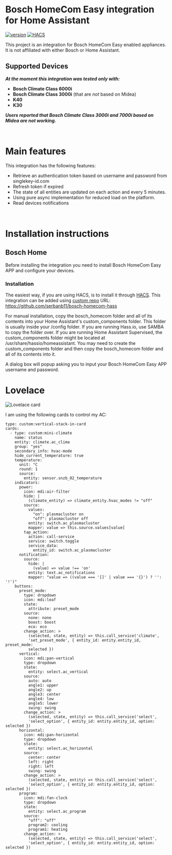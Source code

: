 # Bosch HomeCom Easy integration for Home Assistant

[![version](https://img.shields.io/github/manifest-json/v/serbanb11/bosch-homecom-hass?filename=custom_components%2Fbosch_homecom%2Fmanifest.json&color=slateblue)](https://github.com/serbanb11/bosch-homecom-hass/releases/latest)
[![HACS](https://img.shields.io/badge/HACS-Default-orange.svg?logo=HomeAssistantCommunityStore&logoColor=white)](https://github.com/hacs/integration)


This project is an integration for Bosch HomeCom Easy enabled appliances. It is not affiliated with either Bosch or Home Assistant.

## Supported Devices

***At the moment this integration was tested only with:***
- **Bosch Climate Class 6000i**
- **Bosch Climate Class 3000i** (that are *not* based on Midea)
- **K40**
- **K30**

***Users reported that Bosch Climate Class 3000i and 7000i based on Midea are not working.***

</br>

# Main features
This integration has the following features:
* Retrieve an authentication token based on username and password from singlekey-id.com
* Refresh token if expired
* The state of all entities are updated on each action and every 5 minutes.
* Using pure async implementation for reduced load on the platform.
* Read devices notifications

</br>

# Installation instructions
## Bosch Home
Before installing the integration you need to install Bosch HomeCom Easy APP and configure your devices.

### Installation
The easiest way, if you are using HACS, is to install it through [HACS](https://hacs.xyz/). This integration can be added using [custom repo](https://www.hacs.xyz/docs/faq/custom_repositories/)
URL: https://github.com/serbanb11/bosch-homecom-hass

For manual installation, copy the bosch_homecom folder and all of its contents into your Home Assistant's custom_components folder. This folder is usually inside your /config folder. If you are running Hass.io, use SAMBA to copy the folder over. If you are running Home Assistant Supervised, the custom_components folder might be located at /usr/share/hassio/homeassistant. You may need to create the custom_components folder and then copy the bosch_homecom folder and all of its contents into it.

A dialog box will popup asking you to input your Bosch HomeCom Easy APP username and password. 


# Lovelace

![Lovelace card](/img/card.png)

I am using the following cards to control my AC:

```
type: custom:vertical-stack-in-card
cards:
  - type: custom:mini-climate
    name: status
    entity: climate.ac_clima
    group: "yes"
    secondary_info: hvac-mode
    hide_current_temperature: true
    temperature:
      unit: °C
      round: 1
      source:
        entity: sensor.snzb_02_temperature
    indicators:
      power:
        icon: mdi:air-filter
        hide: |
          (climate_entity) => climate_entity.hvac_modes != "off"
        source:
          values:
            "on": plasmacluster on
            "off": plasmacluster off
          entity: switch.ac_plasmacluster
          mapper: value => this.source.values[value]
        tap_action:
          action: call-service
          service: switch.toggle
          service_data:
            entity_id: switch.ac_plasmacluster
      notification:
        source:
          hide: |
            (value) => value !== 'on'
          entity: text.ac_notifications
          mapper: "value => ((value === '[]' | value === '{}') ? '': '!')"
    buttons:
      preset_mode:
        type: dropdown
        icon: mdi:leaf
        state:
          attribute: preset_mode
        source:
          none: none
          boost: boost
          eco: eco
        change_action: >
          (selected, state, entity) => this.call_service('climate',
          'set_preset_mode', { entity_id: entity.entity_id, preset_mode:
          selected })
      vertical:
        icon: mdi:pan-vertical
        type: dropdown
        state:
          entity: select.ac_vertical
        source:
          auto: auto
          angle1: upper
          angle2: up
          angle3: center
          angle4: low
          angle5: lower
          swing: swing
        change_action: >
          (selected, state, entity) => this.call_service('select',
          'select_option', { entity_id: entity.entity_id, option: selected })
      horizontal:
        icon: mdi:pan-horizontal
        type: dropdown
        state:
          entity: select.ac_horizontal
        source:
          center: center
          left: right
          right: left
          swing: swing
        change_action: >
          (selected, state, entity) => this.call_service('select',
          'select_option', { entity_id: entity.entity_id, option: selected })
      program:
        icon: mdi:fan-clock
        type: dropdown
        state:
          entity: select.ac_program
        source:
          "off": "off"
          program2: cooling
          program1: heating
        change_action: >
          (selected, state, entity) => this.call_service('select',
          'select_option', { entity_id: entity.entity_id, option: selected })
```
